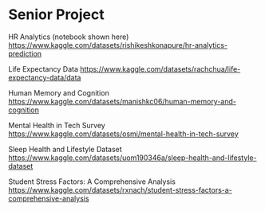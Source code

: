 # Senior Project

HR Analytics (notebook shown here)
https://www.kaggle.com/datasets/rishikeshkonapure/hr-analytics-prediction

Life Expectancy Data
https://www.kaggle.com/datasets/rachchua/life-expectancy-data/data 

Human Memory and Cognition
https://www.kaggle.com/datasets/manishkc06/human-memory-and-cognition 

Mental Health in Tech Survey
https://www.kaggle.com/datasets/osmi/mental-health-in-tech-survey

Sleep Health and Lifestyle Dataset
https://www.kaggle.com/datasets/uom190346a/sleep-health-and-lifestyle-dataset

Student Stress Factors: A Comprehensive Analysis
https://www.kaggle.com/datasets/rxnach/student-stress-factors-a-comprehensive-analysis 

